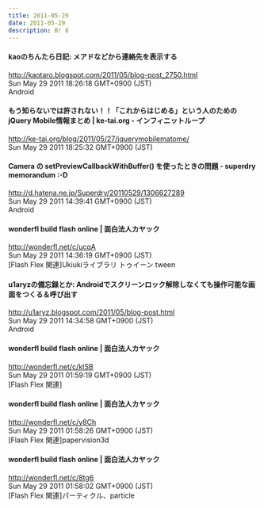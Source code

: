 ```yaml
---
title: 2011-05-29
date: 2011-05-29
description: B! 8
---
```


#### kaoのちんたら日記: メアドなどから連絡先を表示する
http://kaotaro.blogspot.com/2011/05/blog-post_2750.html<br>
Sun May 29 2011 18:26:18 GMT+0900 (JST)<br>
Android


#### もう知らないでは許されない！！「これからはじめる」という人のためのjQuery Mobile情報まとめ | ke-tai.org - インフィニットループ
http://ke-tai.org/blog/2011/05/27/jquerymobilematome/<br>
Sun May 29 2011 18:25:32 GMT+0900 (JST)<br>


#### Camera の setPreviewCallbackWithBuffer() を使ったときの問題 - superdry memorandum :-D
http://d.hatena.ne.jp/Superdry/20110529/1306627289<br>
Sun May 29 2011 14:39:41 GMT+0900 (JST)<br>
Android


#### wonderfl build flash online | 面白法人カヤック
http://wonderfl.net/c/ucqA<br>
Sun May 29 2011 14:36:19 GMT+0900 (JST)<br>
[Flash Flex 関連]Ukiukiライブラリ トゥイーン tween


#### u1aryzの備忘録とか: Androidでスクリーンロック解除しなくても操作可能な画面をつくる＆呼び出す
http://u1aryz.blogspot.com/2011/05/blog-post.html<br>
Sun May 29 2011 14:34:58 GMT+0900 (JST)<br>
Android


#### wonderfl build flash online | 面白法人カヤック
http://wonderfl.net/c/kISB<br>
Sun May 29 2011 01:59:19 GMT+0900 (JST)<br>
[Flash Flex 関連]


#### wonderfl build flash online | 面白法人カヤック
http://wonderfl.net/c/y8Ch<br>
Sun May 29 2011 01:58:26 GMT+0900 (JST)<br>
[Flash Flex 関連]papervision3d


#### wonderfl build flash online | 面白法人カヤック
http://wonderfl.net/c/8tg6<br>
Sun May 29 2011 01:58:02 GMT+0900 (JST)<br>
[Flash Flex 関連]パーティクル、particle



